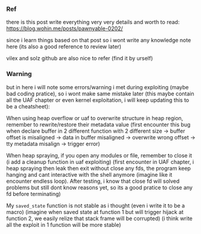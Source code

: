 ### Ref

there is this post write everything very very details and worth to read: https://blog.wohin.me/posts/pawnyable-0202/

since i learn things based on that post so i wont write any knowledge note here (its also a good reference to review later)

vilex and solz github are also nice to refer (find it by urself)

### Warning

but in here i will note some errors/warning i met during exploiting (maybe bad coding pratice), so i wont make same mistake later (this maybe contain all the UAF chapter or even kernel exploitation, i will keep updating this to be a cheatsheet):

When using heap overflow or uaf to overwrite structure in heap region, remember to rewrite/restore their metadata value (first encounter this bug when declare buffer in 2 different function with 2 different size -> buffer offset is misaligned -> data in buffer misaligned -> overwrite wrong offset -> tty metadata misalign -> trigger error)

When heap spraying, if you open any modules or file, remember to close it (i add a cleanup function in uaf exploiting) (first encounter in UAF chapter, i heap spraying then leak then exit without close any fds, the program keep hanging and cant interactive with the shell anymore (imagine like it encounter endless loop). After testing, i know that close fd will solved problems but still dont know reasons yet, so its a good pratice to close any fd before terminating)

My `saved_state` function is not stable as i thought (even i write it to be a macro) (imagine when saved state at function 1 but will trigger hijack at function 2, we easily relize that stack frame will be corrupted) (i think write all the exploit in 1 function will be more stable)